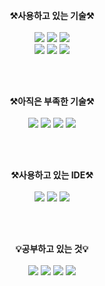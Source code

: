 <p align="center" display="inline-block">
    <Strong>⚒️사용하고 있는 기술⚒️</Strong><br><br>
    <img src="https://img.shields.io/badge/-JAVA-grey?style=for-the-badge&logo=JAVA">
    <img src="https://img.shields.io/badge/-Python-grey?style=for-the-badge&logo=Python">
    <img src="https://img.shields.io/badge/-Django-grey?style=for-the-badge&logo=Django">
    <br>
    <img src="https://img.shields.io/badge/-Git-grey?style=for-the-badge&logo=git">
    <img src="https://img.shields.io/badge/-GitHub-grey?style=for-the-badge&logo=github">
    <img src="https://img.shields.io/badge/-notion-grey?style=for-the-badge&logo=notion">
</p><br><br>

<p align="center" display="inline-block">
    <Strong>⚒️아직은 부족한 기술⚒️</Strong><br><br>
    <img src="https://img.shields.io/badge/-HTML5-grey?style=for-the-badge&logo=html5"> 
    <img src="https://img.shields.io/badge/-CSS3-grey?style=for-the-badge&logo=css3"> 
    <img src="https://img.shields.io/badge/-JavaScript-grey?style=for-the-badge&logo=javascript">
    <img src="https://img.shields.io/badge/-MySQL-grey?style=for-the-badge&logo=mysql">
</p><br><br>

<p align="center" display="inline-block">
    <Strong>⚒️사용하고 있는 IDE⚒️</Strong><br><br>
    <img src="https://img.shields.io/badge/-VSCode-grey?style=for-the-badge&logo=VSCode">
    <img src="https://img.shields.io/badge/-intellij-grey?style=for-the-badge&logo=intellij">
    <img src="https://img.shields.io/badge/-PyCharm-grey?style=for-the-badge&logo=PyCharm">
</p><br><br>

<p align="center" display="inline-block">
    <Strong>💡공부하고 있는 것💡</Strong><br><br>
    <img src="https://img.shields.io/badge/-Spring-grey?style=for-the-badge&logo=Spring">
    <img src="https://img.shields.io/badge/-SpringBoot-grey?style=for-the-badge&logo=SpringBoot">
    <img src="https://img.shields.io/badge/-Linux-grey?style=for-the-badge&logo=Linux">
    <img src="https://img.shields.io/badge/-Ubuntu-grey?style=for-the-badge&logo=Ubuntu">
</p><br><br>
